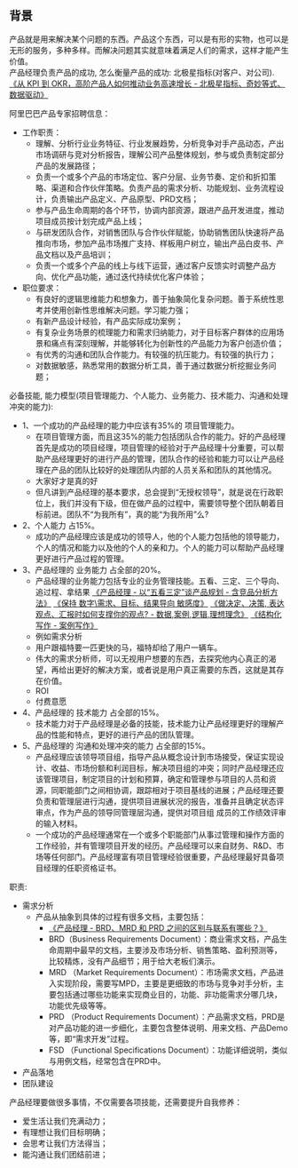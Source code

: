 ## 背景  

产品就是用来解决某个问题的东西。产品这个东西，可以是有形的实物，也可以是无形的服务，多种多样。而解决问题其实就意味着满足人们的需求，这样才能产生价值。  
产品经理负责产品的成功, 怎么衡量产品的成功: 北极星指标(对客户、对公司).   [《从 KPI 到 OKR，高阶产品人如何推动业务高速增长 - 北极星指标、奇妙等式、数据驱动》](../202103/20210302_03.md)  

阿里巴巴产品专家招聘信息：  

- 工作职责：  
  - 理解、分析行业业务特征、行业发展趋势，分析竞争对手产品动态，产出市场调研与竞对分析报告，理解公司产品整体规划，参与或负责制定部分产品的发展路径；  
  - 负责一个或多个产品的市场定位、客户分层、业务节奏、定价和折扣策略、渠道和合作伙伴策略。负责产品的需求分析、功能规划、业务流程设计，负责输出产品定义、产品原型、PRD文档；  
  - 参与产品生命周期的各个环节，协调内部资源，跟进产品开发进度，推动项目成员按计划完成产品上线；  
  - 与研发团队合作，对销售团队与合作伙伴赋能，协助销售团队快速将产品推向市场，参加产品市场推广支持、样板用户树立，输出产品白皮书、产品文档以及产品培训；  
  - 负责一个或多个产品的线上与线下运营，通过客户反馈实时调整产品方向、优化产品功能，通过迭代持续优化客户体验；  
- 职位要求：  
  - 有良好的逻辑思维能力和想象力，善于抽象简化复杂问题。善于系统性思考并使用创新性思维解决问题。学习能力强；  
  - 有新产品设计经验，有产品实际成功案例；  
  - 有复杂业务场景的梳理能力和需求归纳能力，对于目标客户群体的应用场景和痛点有深刻理解，并能够转化为创新性的产品能力为客户创造价值；  
  - 有优秀的沟通和团队合作能力。有较强的抗压能力。有较强的执行力；  
  - 对数据敏感，熟悉常用的数据分析工具，善于通过数据分析挖掘业务问题；  

必备技能, 能力模型(项目管理能力、个人能力、业务能力、技术能力、沟通和处理冲突的能力):  

- 1、一个成功的产品经理的能力中应该有35%的 项目管理能力。  
  - 在项目管理方面，而且这35%的能力包括团队合作的能力。好的产品经理首先是成功的项目经理，项目管理的经验对于产品经理十分重要，可以帮助产品经理更好的进行产品的管理，团队合作的经验和能力可以让产品经理在产品的团队比较好的处理团队内部的人员关系和团队的其他情况。  
  - 大家好才是真的好  
  - 但凡讲到产品经理的基本要求，总会提到“无授权领导”，就是说在行政职位上，我们并没有下级，但在做产品的过程中，需要领导整个团队朝着目标前进。团队不“为我所有”，真的能“为我所用”么?  
- 2、个人能力 占15%。  
  - 成功的产品经理应该是成功的领导人，他的个人能力包括他的领导能力，个人的情况和能力以及他的个人的亲和力。个人的能力可以帮助产品经理更好进行产品过程的管理。  
- 3、产品经理的 业务能力 占全部的20%。  
  - 产品经理的业务能力包括专业的业务管理技能。五看、三定、三个导向、追过程、拿结果  [《产品经理 - 以“五看三定”谈产品规划 - 含竞品分析方法》](../202101/20210128_02.md)  [《保持 数字\需求、目标、结果导向 敏感度》](../202104/20210414_05.md)  [《做决定、决策, 表达观点、汇报时如何支撑你的观点?  - 数据,案例,逻辑,理想理念》](../202104/20210414_04.md)  [《结构化写作 - 案例写作》](../202104/20210414_03.md)    
  - 例如需求分析  
  - 用户跟福特要一匹更快的马，福特却给了用户一辆车。  
  - 伟大的需求分析师，可以无视用户想要的东西，去探究他内心真正的渴望，再给出更好的解决方案，或者说是用户真正需要的东西，这就是其存在价值。  
  - ROI  
  - 付费意愿  
- 4、产品经理的 技术能力 占全部的15%。  
  - 技术能力对于产品经理是必备的技能，技术能力让产品经理更好的理解产品的性能和特点，更好的进行产品的团队管理。  
- 5、产品经理的 沟通和处理冲突的能力 占全部的15%。  
  - 产品经理应该领导项目组，指导产品从概念设计到市场接受，保证实现设计、收益、市场份额和利润目标，解决项目组的冲突；同时产品经理还应该管理项目，制定项目的计划和预算，确定和管理参与项目的人员和资源，同职能部门之间相协调，跟踪相对于项目基线的进展；产品经理还要负责和管理层进行沟通，提供项目进展状况的报告，准备并且确定状态评审点，作为产品的领导同管理层沟通，提供对项目组 成员的工作绩效评审的输入材料。  
  - 一个成功的产品经理通常在一个或多个职能部门从事过管理和操作方面的工作经验，并有管理项目开发的经历。产品经理可以来自财务、R&D、市场等任何部门。产品经理富有项目管理经验很重要，产品经理最好具备项目经理的任职资格证书。  

职责:  

- 需求分析  
  - 产品从抽象到具体的过程有很多文档，主要包括：  
    - [《产品经理 - BRD、MRD 和 PRD 之间的区别与联系有哪些？》](../202101/20210128_01.md)  
    - BRD（Business Requirements Document）：商业需求文档，产品生命周期中最早的文档，主要涉及市场分析、销售策略、盈利预测等，比较精炼，没有产品细节；用于给大老板们演示。  
    - MRD （Market Requirements Document）：市场需求文档，产品进入实现阶段，需要写MPD，主要是更细致的市场与竞争对手分析，主要包括通过哪些功能来实现商业目的，功能、非功能需求分哪几块，功能优先级等等。  
    - PRD （Product Requirements Document）：产品需求文档，PRD是对产品功能的进一步细化，主要包含整体说明、用来文档、产品Demo等，即“需求开发”过程。  
    - FSD （Functional Specifications Document）：功能详细说明，类似与用例文档，经常包含在PRD中。  
- 产品落地  
- 团队建设          

产品经理要做很多事情，不仅需要各项技能，还需要提升自我修养：  

- 爱生活让我们充满动力；  
- 有理想让我们目标明确；  
- 会思考让我们方法得当；  
- 能沟通让我们团结前进；  